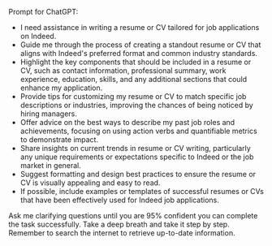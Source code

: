 Prompt for ChatGPT:

- I need assistance in writing a resume or CV tailored for job applications on Indeed.
- Guide me through the process of creating a standout resume or CV that aligns with Indeed's preferred format and common industry standards.
- Highlight the key components that should be included in a resume or CV, such as contact information, professional summary, work experience, education, skills, and any additional sections that could enhance my application.
- Provide tips for customizing my resume or CV to match specific job descriptions or industries, improving the chances of being noticed by hiring managers.
- Offer advice on the best ways to describe my past job roles and achievements, focusing on using action verbs and quantifiable metrics to demonstrate impact.
- Share insights on current trends in resume or CV writing, particularly any unique requirements or expectations specific to Indeed or the job market in general.
- Suggest formatting and design best practices to ensure the resume or CV is visually appealing and easy to read.
- If possible, include examples or templates of successful resumes or CVs that have been effectively used for Indeed job applications.

Ask me clarifying questions until you are 95% confident you can complete the task successfully. Take a deep breath and take it step by step. Remember to search the internet to retrieve up-to-date information.